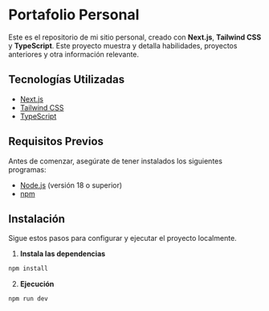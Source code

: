 # Portafolio Personal

Este es el repositorio de mi sitio personal, creado con **Next.js**, **Tailwind CSS** y **TypeScript**. Este proyecto muestra y detalla habilidades, proyectos anteriores y otra información relevante.

## Tecnologías Utilizadas

- [Next.js](https://nextjs.org/)
- [Tailwind CSS](https://tailwindcss.com/)
- [TypeScript](https://www.typescriptlang.org/)

## Requisitos Previos

Antes de comenzar, asegúrate de tener instalados los siguientes programas:

- [Node.js](https://nodejs.org/en/) (versión 18 o superior)
- [npm](https://www.npmjs.com/)

## Instalación

Sigue estos pasos para configurar y ejecutar el proyecto localmente.

1. **Instala las dependencias**

```bash
npm install
```

2. **Ejecución**

```bash
npm run dev
```
